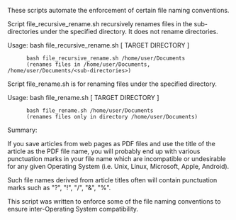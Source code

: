 These scripts automate the enforcement of certain file naming conventions.

Script file_recursive_rename.sh recursively renames files in the sub-directories
under the specified directory. It does not rename directories.

   Usage: bash file_recursive_rename.sh [ TARGET DIRECTORY ]
   
          bash file_recursive_rename.sh /home/user/Documents
          (renames files in /home/user/Documents, /home/user/Documents/<sub-directories>)


Script file_rename.sh is for renaming files under the specified directory.

   Usage: bash file_rename.sh [ TARGET DIRECTORY ]
   
          bash file_rename.sh /home/user/Documents
          (renames files only in directory /home/user/Documents)

 Summary:

 If you save articles from web pages as PDF files and use the title 
 of the article as the PDF file name, you will probably end up with
 various punctuation marks in your file name which are incompatible
 or undesirable for any given Operating System (i.e. Unix, Linux,
 Microsoft, Apple, Android).

 Such file names derived from article titles often will contain
 punctuation marks such as "?", "!", "/", "&", "%".

 This script was written to enforce some of the file naming conventions
 to ensure inter-Operating System compatibility.
